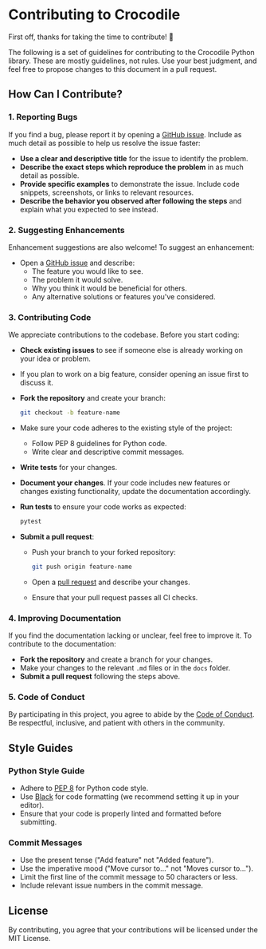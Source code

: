 # Contributing to Crocodile

First off, thanks for taking the time to contribute! 🎉

The following is a set of guidelines for contributing to the Crocodile Python library. These are mostly guidelines, not rules. Use your best judgment, and feel free to propose changes to this document in a pull request.

## How Can I Contribute?

### 1. Reporting Bugs

If you find a bug, please report it by opening a [GitHub issue](https://github.com/enRichMyData/crocodile). Include as much detail as possible to help us resolve the issue faster:

- **Use a clear and descriptive title** for the issue to identify the problem.
- **Describe the exact steps which reproduce the problem** in as much detail as possible.
- **Provide specific examples** to demonstrate the issue. Include code snippets, screenshots, or links to relevant resources.
- **Describe the behavior you observed after following the steps** and explain what you expected to see instead.

### 2. Suggesting Enhancements

Enhancement suggestions are also welcome! To suggest an enhancement:

- Open a [GitHub issue](https://github.com/enRichMyData/crocodile) and describe:
  - The feature you would like to see.
  - The problem it would solve.
  - Why you think it would be beneficial for others.
  - Any alternative solutions or features you've considered.
  
### 3. Contributing Code

We appreciate contributions to the codebase. Before you start coding:

- **Check existing issues** to see if someone else is already working on your idea or problem.
- If you plan to work on a big feature, consider opening an issue first to discuss it.
- **Fork the repository** and create your branch:
  
  ```bash
  git checkout -b feature-name
  ```

- Make sure your code adheres to the existing style of the project:
  - Follow PEP 8 guidelines for Python code.
  - Write clear and descriptive commit messages.

- **Write tests** for your changes.
- **Document your changes**. If your code includes new features or changes existing functionality, update the documentation accordingly.
- **Run tests** to ensure your code works as expected:
  
  ```bash
  pytest
  ```

- **Submit a pull request**:
  - Push your branch to your forked repository:
    
    ```bash
    git push origin feature-name
    ```
  
  - Open a [pull request](https://github.com/your-repo/crocodile/pulls) and describe your changes.
  - Ensure that your pull request passes all CI checks.

### 4. Improving Documentation

If you find the documentation lacking or unclear, feel free to improve it. To contribute to the documentation:

- **Fork the repository** and create a branch for your changes.
- Make your changes to the relevant `.md` files or in the `docs` folder.
- **Submit a pull request** following the steps above.

### 5. Code of Conduct

By participating in this project, you agree to abide by the [Code of Conduct](CODE_OF_CONDUCT.md). Be respectful, inclusive, and patient with others in the community.

## Style Guides

### Python Style Guide

- Adhere to [PEP 8](https://www.python.org/dev/peps/pep-0008/) for Python code style.
- Use [Black](https://black.readthedocs.io/en/stable/) for code formatting (we recommend setting it up in your editor).
- Ensure that your code is properly linted and formatted before submitting.

### Commit Messages

- Use the present tense ("Add feature" not "Added feature").
- Use the imperative mood ("Move cursor to..." not "Moves cursor to...").
- Limit the first line of the commit message to 50 characters or less.
- Include relevant issue numbers in the commit message.

## License

By contributing, you agree that your contributions will be licensed under the MIT License.